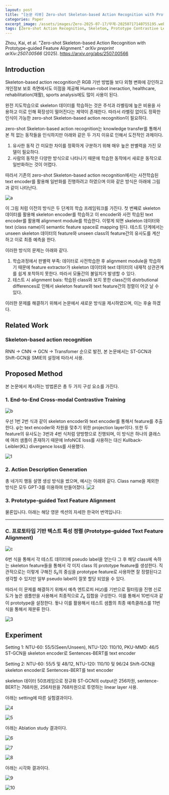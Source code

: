 ```yaml
---
layout: post
title: "[논문 리뷰] Zero-shot Skeleton-based Action Recognition with Prototype-guided Feature Alignment"
categories: Paper
excerpt_image: /assets/images/Zero-2025-07-17/무제-20250717140755195.webp
tags: [Zero-shot Action Recognition, Skeleton, Prototype Contrastive Learning]
---
```



Zhou, Kai, et al. "Zero-shot Skeleton-based Action Recognition with Prototype-guided Feature Alignment." _arXiv preprint arXiv:2507.00566_ (2025). https://arxiv.org/abs/2507.00566

## Introduction

Skeleton-based action recognition은 RGB 기반 방법들 보다 외형 변화에 강인하고 개인정보 보호 측면에서도 이점을 제공해 Human-robot ineraction, healthcare, rehabilitation(재활), sports analysis에도 많이 사용이 된다.

완전 지도학습으로 skeleton 데이터를 학습하는 것은 주석과 라벨링에 높은 비용을 사용하고 이로 인해 확장성이 떨어진다는 제약이 존재한다. 따라서 라벨링 없이도 정확한 인식이 가능한 zero-shot Skeleton-based action recognition이 필요하다.

zero-shot Skeleton-based action recognition는 knowledge transfer를 통해서 본 적 없는 동작들을 인식하지만 아래와 같은 두 가지 이유로 인해서 도전적인 과제이다.

1. 유사한 동작 간 미묘한 차이를 정확하게 구분하기 위해 매우 높은 판별력을 가진 모델이 필요하다. 
2. 사람의 동작은 다양한 방식으로 나타나기 때문에 학습한 동작에서 새로운 동작으로 일반화하는 것이 어렵다.

따라서 기존의 zero-shot Skeleton-based action recognition에서는 사전학습된 text encoder를 활용해 일반화를 진행하려고 하였으며 이와 같은 방식은 아래에 그림과 같이 나타난다. 

![a](/assets/images/Zero-2025-07-17/무제-20250717140755195.webp)

이 그림 처럼 이전의 방식은 두 단계의 학습 프레임워크를 가진다. 첫 번째로 skeleton 데이터를 활용해 skeleton encoder를 학습하고 이 encoder와 사전 학습된 text encoder를 활용해 alignment module를 학습한다. 이렇게 되면 skeleton 데이터와 text (class name)이 semantic feature space로 mapping 된다. 테스트 단계에서는 unseen skeleton 데이터의 feature와 unseen class의 feature간의 유사도를 계산하고 이로 최종 예측을 한다.

이러한 방식의 문제는 아래와 같다.
1. 학습과정에서 판별력 부족: 데이터로 사전학습한 후 alignment module을 학습하기 때문에 feature extractor가 skeleton 데이터와 text 데이터의 내재적 상관관계를 쉽게 포착하지 못한다. 따라서 모듈간의 불일치가 발생할 수 있다.
2. 테스트 시 alignment bais: 학습된 class와 보지 못한 class간의 distrbutional differences로 인해서 skeleton feature와 text feature간의 정렬이 어긋 날 수 있다.

이러한 문제를 해결하기 위해서 논문에서 새로운 방식을 제시하였으며, 이는 후술 하겠다.


## Related Work

### Skeleton-based action recognition

RNN -> CNN -> GCN -> Transfomer 순으로 발전, 본 논문에서는 ST-GCN과 Shift-GCN을 SMIE의 설정에 따라서 사용.


## Proposed Method

본 논문에서 제시하는 방법론은 총 두 가지 구성 요소를 가진다.

### 1. End-to-End Cross-modal Contrastive Training

![b](/assets/images/Zero-2025-07-17/11.png)

우선 1번 2번 식과 같이 skeleton encoder와 text encoder를 통해서 feature를 추출한다. $\psi$는 text encoder와 차원을 맞추기 위한 projection layer이다. 또한 두 feature의 유사도는 3번과 4번 식처럼 양방향으로 진행되며, 이 방식은 하나의 클래스에 여러 샘플이 존재하기 때문에 InfoNCE loss를 사용하는 대신 Kullback-Leibler(KL) divergence loss를 사용했다. 


![1](/assets/images/Zero-2025-07-17/무제-20250717142350379.webp)
### 2. Action Description Generation

총 네가지 행동 설명 생성 방식을 썼으며, 예시는 아래와 같다. Class name을 제외한 방식은 모두 GPT-3를 이용하여 만들어졌다.
![2](/assets/images/Zero-2025-07-17/무제-20250717143138026.webp)

### 3. Prototype-guided Text Feature Alignment


물론입니다. 아래는 해당 영문 섹션의 자세한 한국어 번역입니다:

---

### C. 프로토타입 기반 텍스트 특성 정렬 (Prototype-guided Text Feature Alignment)

![c](/assets/images/Zero-2025-07-17/22.png)

6번 식을 통해서 각 테스트 데이터에 pseudo label을 얻는다 그 후 해당 class에 속하는 skeleton feature들을 통해서 각 미지 class 의 prototype feature를 생성한다. 직관적으로는 이렇게 구해진 $S_k$의 중심을 prototype feature로 사용하면 잘 정렬된다고 생각할 수 있지만 일부 pseudo label이 잘못 할당 되었을 수 있다. 

따라서 이 문제를 해결하기 위해서 예측 엔트로피 $H(z)$를 기반으로 필터링을 진행 신로도가 높은 샘플만을 사용해서 최종적으로 $Z_k$ 집합을 구성한다. 이를 통해서 10번식과 같이 prototype을 설정한다. 돟나 이를 활용해서 테스트 샘플의 최종 예측클래스를 11번 식을 통해서 재분류 한다. 



![3](/assets/images/Zero-2025-07-17/무제-20250717144337826.webp)



## Experiment

Setting 1: NTU-60: 55/5(Seen/Unseen), NTU-120: 110/10, PKU-MMD: 46/5
ST-GCN을 skeleton encoder로 Sentences-BERT를 text encoder

Setting 2: NTU-60: 55/5 및 48/12, NTU-120: 110/10 및 96/24
Shift-GCN을 skeleton encoder로 Sentences-BERT를 text encoder

skeleton 데이터 50프레임으로 정규화 ST-GCN의 output은 256차원, sentence-BERT는 768차원, 256차원을 768차원으로 투영하는 linear layer 사용.

아래는 setting에 따른 실험결과이다.

![4](/assets/images/Zero-2025-07-17/무제-20250717144928987.webp)

![5](/assets/images/Zero-2025-07-17/무제-20250717144944856.webp)


아래는 Ablation study 결과이다.

![6](/assets/images/Zero-2025-07-17/무제-20250717145006470.webp)

![7](/assets/images/Zero-2025-07-17/무제-20250717145213499.webp)

![8](/assets/images/Zero-2025-07-17/무제-20250717145309268.webp)


아래는 시각화 결과이다.

![9](/assets/images/Zero-2025-07-17/무제-20250717145421685.webp)

![10](/assets/images/Zero-2025-07-17/무제-20250717145435252.webp)

